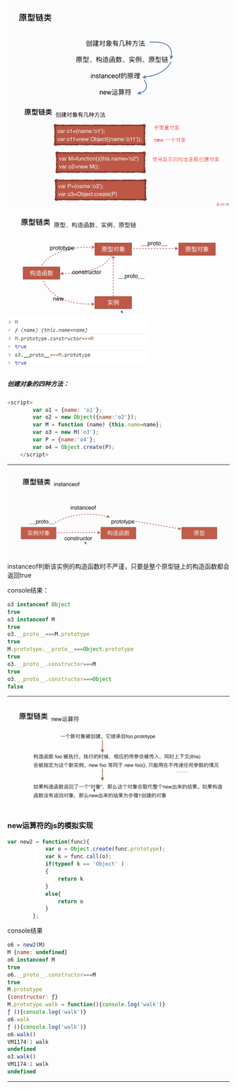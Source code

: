 ![](/assets/import56.png)![](/assets/import57.png)

![](/assets/import58.png)![](/assets/impor59t.png)

##### 创建对象的四种方法：

```js
<script>
        var o1 = {name: 'o1'};
        var o2 = new Object({name:'o2'});
        var M = function (name) {this.name=name};
        var o3 = new M('o3');
        var P = {name:'o4'};
        var o4 = Object.create(P);
    </script>
```

---

![](/assets/import59.png)instanceof判断该实例的构造函数时不严谨，只要是整个原型链上的构造函数都会返回true

console结果：

```js
o3 instanceof Object
true
o3 instanceof M
true
o3.__proto__===M.prototype
true
M.prototype.__proto__===Object.prototype
true
o3.__proto__.constructor===M
true
o3.__proto__.constructor===Object
false
```

---

### ![](/assets/import60.png)

### new运算符的js的模拟实现

```js
var new2 = function(func){
            var o = Object.create(func.prototype);
            var k = func.call(o);
            if(typeof k == 'Object' )
            {
                return k
            }
            else{
                return o
            }
        };
```

console结果

```js
o6 = new2(M)
M {name: undefined}
o6 instanceof M
true
o6.__proto__.constructor===M
true
M.prototype
{constructor: ƒ}
M.prototype.walk = function(){console.log('walk')}
ƒ (){console.log('walk')}
o6.walk
ƒ (){console.log('walk')}
o6.walk()
VM1174:1 walk
undefined
o3.walk()
VM1174:1 walk
undefined
```

---



